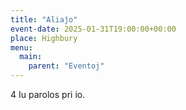 ```yaml
---
title: "Aliaĵo"
event-date: 2025-01-31T19:00:00+00:00
place: Highbury
menu:
  main:
    parent: "Eventoj"
---
```


4 Iu parolos pri io.

